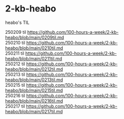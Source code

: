 # 2-kb-heabo
heabo's TIL

250209 til https://github.com/100-hours-a-week/2-kb-heabo/blob/main/0209til.md <br/>
250210 til https://github.com/100-hours-a-week/2-kb-heabo/blob/main/0210til.md <br/>
250211 til https://github.com/100-hours-a-week/2-kb-heabo/blob/main/0211til.md <br/>
250212 til https://github.com/100-hours-a-week/2-kb-heabo/blob/main/0212til.md <br/>
250213 til https://github.com/100-hours-a-week/2-kb-heabo/blob/main/0213til.md <br/>
250215 til https://github.com/100-hours-a-week/2-kb-heabo/blob/main/0215til.md <br/>
250216 til https://github.com/100-hours-a-week/2-kb-heabo/blob/main/0216til.md <br/>
250217 til https://github.com/100-hours-a-week/2-kb-heabo/blob/main/0217til.md <br/>